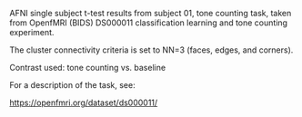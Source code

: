 AFNI single subject t-test results from subject 01, tone counting task, taken from OpenfMRI (BIDS) DS000011 classification learning and tone counting experiment. 

The cluster connectivity criteria is set to NN=3 (faces, edges, and corners).

Contrast used:
tone counting vs. baseline

For a description of the task, see:

https://openfmri.org/dataset/ds000011/

